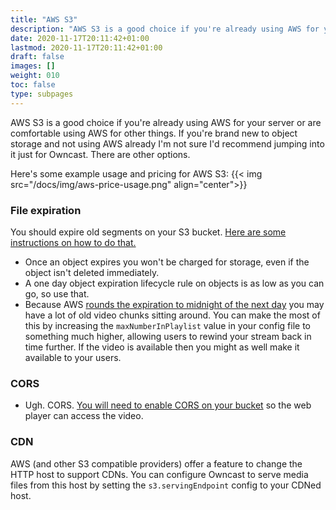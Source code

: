 ```yaml
---
title: "AWS S3"
description: "AWS S3 is a good choice if you're already using AWS for your server or are comfortable using AWS for other things."
date: 2020-11-17T20:11:42+01:00
lastmod: 2020-11-17T20:11:42+01:00
draft: false
images: []
weight: 010
toc: false
type: subpages
---
```


AWS S3 is a good choice if you're already using AWS for your server or are comfortable using AWS for other things.  If you're brand new to object storage and not using AWS already I'm not sure I'd recommend jumping into it just for Owncast.  There are other options.

Here's some example usage and pricing for AWS S3:
{{< img src="/docs/img/aws-price-usage.png" align="center">}}

### File expiration 

You should expire old segments on your S3 bucket.  [Here are some instructions on how to do that.](https://docs.aws.amazon.com/AmazonS3/latest/user-guide/create-lifecycle.html)

* Once an object expires you won't be charged for storage, even if the object isn't deleted immediately.
* A one day object expiration lifecycle rule on objects is as low as you can go, so use that.
* Because AWS [rounds the expiration to midnight of the next day](https://aws.amazon.com/premiumsupport/knowledge-center/s3-lifecycle-rule-delay/)  you may have a lot of old video chunks sitting around.  You can make the most of this by increasing the `maxNumberInPlaylist` value in your config file to something much higher, allowing users to rewind your stream back in time further.  If the video is available then you might as well make it available to your users.

### CORS

* Ugh.  CORS.  [You will need to enable CORS on your bucket](https://docs.aws.amazon.com/AmazonS3/latest/dev/cors.html#how-do-i-enable-cors) so the web player can access the video.

### CDN

AWS (and other S3 compatible providers) offer a feature to change the HTTP host to support CDNs. You can configure Owncast to serve media files from this host by setting the `s3.servingEndpoint` config to your CDNed host.
